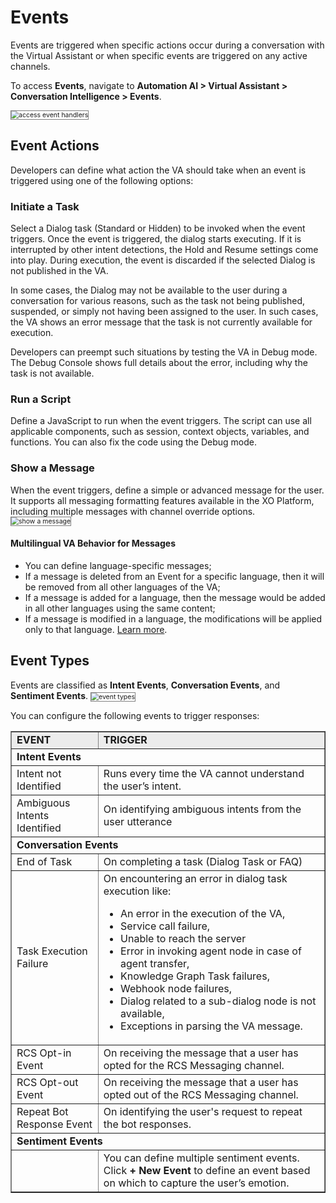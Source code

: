 # Events

Events are triggered when specific actions occur during a conversation with the Virtual Assistant  or when specific events are triggered on any active channels.

To access **Events**, navigate to **Automation AI > Virtual Assistant > Conversation Intelligence > Events**.


<img src="../images/access-event-handlers-window.png" title="access event handlers" style="border: 1px solid gray; zoom:75%;">

## Event Actions

Developers can define what action the VA should take when an event is triggered using one of the following options:

### Initiate a Task

Select a Dialog task (Standard or Hidden) to be invoked when the event triggers. Once the event is triggered, the dialog starts executing. If it is interrupted by other intent detections, the Hold and Resume settings come into play. During execution, the event is discarded if the selected Dialog is not published in the VA.

In some cases, the Dialog may not be available to the user during a conversation for various reasons, such as the task not being published, suspended, or simply not having been assigned to the user. In such cases, the VA shows an error message that the task is not currently available for execution.

Developers can preempt such situations by testing the VA in Debug mode. The Debug Console shows full details about the error, including why the task is not available.

### Run a Script

Define a JavaScript to run when the event triggers. The script can use all applicable components, such as session, context objects, variables, and functions. You can also fix the code using the Debug mode.

### Show a Message

When the event triggers, define a simple or advanced message for the user. It supports all messaging formatting features available in the XO Platform, including multiple messages with channel override options.  
<img src="../images/show-a-message.gif" alt="show a message" title="show a message" style="border: 1px solid gray; zoom:75%;">

#### Multilingual VA Behavior for Messages

* You can define language-specific messages;
* If a message is deleted from an Event for a specific language, then it will be removed from all other languages of the VA;
* If a message is added for a language, then the message would be added in all other languages using the same content;
* If a message is modified in a language, the modifications will be applied only to that language. [Learn more](../../sdk/web-mobile-sdk-message-formatting-and-templates.md).

## Event Types

Events are classified as **Intent Events**, **Conversation Events**, and **Sentiment Events**. 
<img src="../images/event-types-window.png" alt="event types" title="event types" style="border: 1px solid gray; zoom:75%;">

You can configure the following events to trigger responses:
<table border="1.5">
<tr bgcolor="#ECECEC">
   <td><strong>EVENT</strong>
   </td>
   <td><strong>TRIGGER</strong>
   </td>
  </tr>
  <tr>
   <td colspan="2" ><strong>Intent Events</strong>
   </td>
  </tr>
  <tr>
   <td>Intent not Identified
   </td>
   <td>Runs every time the VA cannot understand the user’s intent.
   </td>
  </tr>
  <tr>
   <td>Ambiguous Intents Identified
   </td>
   <td>On identifying ambiguous intents from the user utterance
   </td>
  </tr>
  <tr>
   <td colspan="2" ><strong>Conversation  Events</strong>
   </td>
  </tr>
  <tr>
   <td>End of Task
   </td>
   <td>On completing a task (Dialog Task or FAQ)
   </td>
  </tr>
  <tr>
   <td>Task Execution Failure
   </td>
   <td>On encountering an error in dialog task execution like:
<ul>

<li>An error in the execution of the VA,

<li>Service call failure,

<li>Unable to reach the server

<li>Error in invoking agent node in case of agent transfer,

<li>Knowledge Graph Task failures,

<li>Webhook node failures,

<li>Dialog related to a sub-dialog node is not available,

<li>Exceptions in parsing the VA message.
</li>
</ul>
   </td>
  </tr>
  <tr>
   <td>RCS Opt-in Event
   </td>
   <td>On receiving the message that a user has opted for the RCS Messaging channel.
   </td>
  </tr>
  <tr>
   <td>RCS Opt-out Event
   </td>
   <td>On receiving the message that a user has opted out of the RCS Messaging channel.
   </td>
  </tr>
  <tr>
   <td>Repeat Bot Response Event
   </td>
   <td>On identifying the user's request to repeat the bot responses.
   </td>
  </tr>
  <tr>
   <td colspan="2" ><strong>Sentiment Events</strong>
   </td>
  </tr>
  <tr>
   <td>
   </td>
   <td>You can define multiple sentiment events. Click<strong> + New Event</strong> to define an event based on which to capture the user’s emotion.
   </td>
  </tr>
</table>